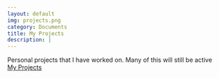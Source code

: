 ```yaml
---
layout: default
img: projects.png
category: Documents
title: My Projects
description: |
---
```

  Personal projects that I have worked on. Many of this will still be active  
  <a href="My Projects" class="btn btn-default btn-lg"><i class="fa fa-projects fa-fw"></i> <span class="network-name">My Projects</span></a>